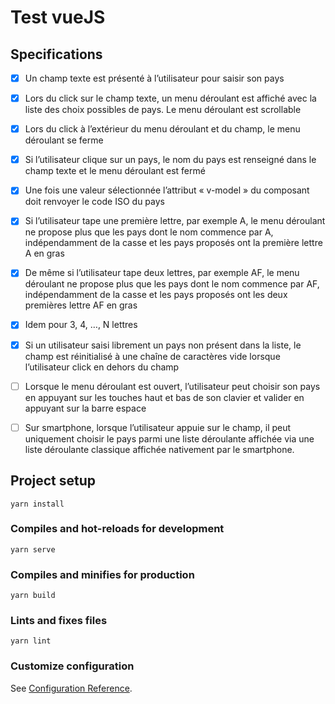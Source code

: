 # Test vueJS

## Specifications

* [x] Un champ texte est présenté à l’utilisateur pour saisir son pays
* [x] Lors du click sur le champ texte, un menu déroulant est affiché avec la liste des choix possibles de pays. Le menu déroulant est scrollable
* [x] Lors du click à l’extérieur du menu déroulant et du champ, le menu déroulant se ferme
* [x] Si l’utilisateur clique sur un pays, le nom du pays est renseigné dans le champ texte et le menu déroulant est fermé 
* [x] Une fois une valeur sélectionnée l’attribut « v-model » du composant doit renvoyer le code ISO du pays
* [x] Si l’utilisateur tape une première lettre, par exemple A, le menu déroulant ne propose plus que les pays dont le nom commence par A, indépendamment de la casse et les pays proposés ont la première lettre A en gras
* [x] De même si l’utilisateur tape deux lettres, par exemple AF, le menu déroulant ne propose plus que les pays dont le nom commence par AF, indépendamment de la casse et les pays proposés ont les deux premières lettre AF en gras
* [x] Idem pour 3, 4, …, N lettres
* [x] Si un utilisateur saisi librement un pays non présent dans la liste, le champ est réinitialisé à une chaîne de caractères vide lorsque l’utilisateur click en dehors du champ
* [ ] Lorsque le menu déroulant est ouvert, l’utilisateur peut choisir son pays en appuyant sur les touches haut et bas de son clavier et valider en appuyant sur la barre espace
* [ ] Sur smartphone, lorsque l’utilisateur appuie sur le champ, il peut uniquement choisir le pays parmi une liste déroulante affichée via une liste déroulante classique affichée nativement par le smartphone.


## Project setup
```
yarn install
```

### Compiles and hot-reloads for development
```
yarn serve
```

### Compiles and minifies for production
```
yarn build
```

### Lints and fixes files
```
yarn lint
```

### Customize configuration
See [Configuration Reference](https://cli.vuejs.org/config/).
